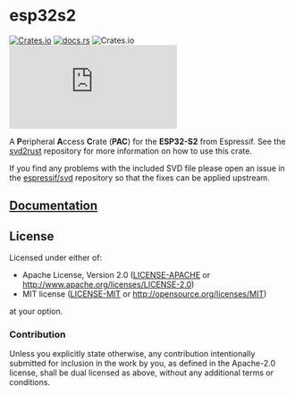 # esp32s2

[![Crates.io](https://img.shields.io/crates/v/esp32s2?labelColor=1C2C2E&color=C96329&logo=Rust&style=flat-square)](https://crates.io/crates/esp32s2)
[![docs.rs](https://img.shields.io/docsrs/esp32s2?labelColor=1C2C2E&color=C96329&logo=rust&style=flat-square)](https://docs.rs/esp32s2)
![Crates.io](https://img.shields.io/crates/l/esp32s2?labelColor=1C2C2E&style=flat-square)
[![Matrix](https://img.shields.io/matrix/esp-rs:matrix.org?label=join%20matrix&labelColor=1C2C2E&color=BEC5C9&logo=matrix&style=flat-square)](https://matrix.to/#/#esp-rs:matrix.org)

A **P**eripheral **A**ccess **C**rate (**PAC**) for the **ESP32-S2** from Espressif. See the [svd2rust] repository for more information on how to use this crate.

If you find any problems with the included SVD file please open an issue in the [espressif/svd] repository so that the fixes can be applied upstream.

[svd2rust]: https://github.com/rust-embedded/svd2rust
[espressif/svd]: https://github.com/espressif/svd

## [Documentation](https://docs.rs/esp32s2)

## License

Licensed under either of:

- Apache License, Version 2.0 ([LICENSE-APACHE](../LICENSE-APACHE) or http://www.apache.org/licenses/LICENSE-2.0)
- MIT license ([LICENSE-MIT](../LICENSE-MIT) or http://opensource.org/licenses/MIT)

at your option.

### Contribution

Unless you explicitly state otherwise, any contribution intentionally submitted for inclusion in
the work by you, as defined in the Apache-2.0 license, shall be dual licensed as above, without
any additional terms or conditions.
